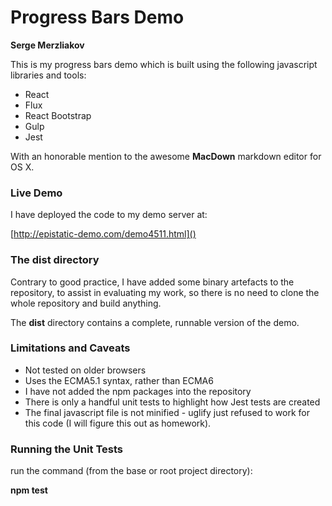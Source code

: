 # Progress Bars Demo

**Serge Merzliakov**

This is my progress bars demo which is built using the following javascript libraries and tools:


  * React
  * Flux
  * React Bootstrap
  * Gulp
  * Jest


With an honorable mention to the awesome **MacDown** markdown editor for OS X.

### Live Demo

I have deployed the code to my demo server at:

[http://epistatic-demo.com/demo4511.html]()


### The dist directory

Contrary to good practice, I have added some binary artefacts to the repository, to assist in evaluating my work, so there is no need to clone the whole repository and build anything.

The **dist** directory contains a complete, runnable version of the demo.


### Limitations and Caveats

  * Not tested on older browsers
  * Uses the ECMA5.1 syntax, rather than ECMA6
  * I have not added the npm packages into the repository
  * There is only a handful unit tests to highlight how Jest tests are created
  * The final javascript file is not minified - uglify just refused to work for this code (I will figure this out as homework).


### Running the Unit Tests

run the command (from the base or root project directory):

**npm test**


  